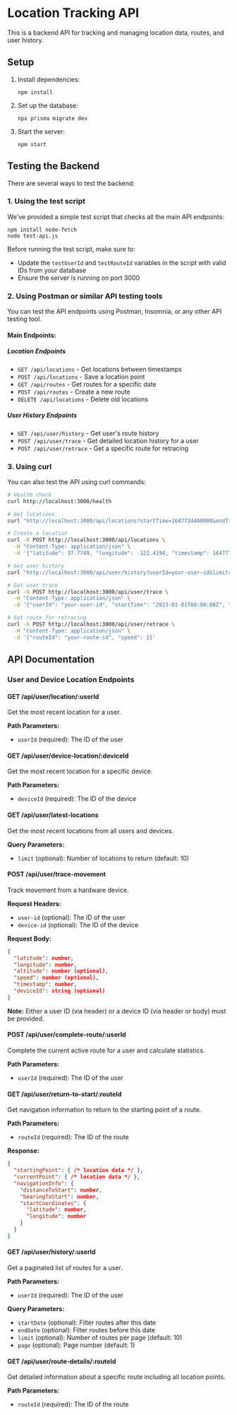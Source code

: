 # Location Tracking API

This is a backend API for tracking and managing location data, routes, and user history.

## Setup

1. Install dependencies:
   ```
   npm install
   ```

2. Set up the database:
   ```
   npx prisma migrate dev
   ```

3. Start the server:
   ```
   npm start
   ```

## Testing the Backend

There are several ways to test the backend:

### 1. Using the test script

We've provided a simple test script that checks all the main API endpoints:

```
npm install node-fetch
node test-api.js
```

Before running the test script, make sure to:
- Update the `testUserId` and `testRouteId` variables in the script with valid IDs from your database
- Ensure the server is running on port 3000

### 2. Using Postman or similar API testing tools

You can test the API endpoints using Postman, Insomnia, or any other API testing tool.

#### Main Endpoints:

##### Location Endpoints
- `GET /api/locations` - Get locations between timestamps
- `POST /api/locations` - Save a location point
- `GET /api/routes` - Get routes for a specific date
- `POST /api/routes` - Create a new route
- `DELETE /api/locations` - Delete old locations

##### User History Endpoints
- `GET /api/user/history` - Get user's route history
- `POST /api/user/trace` - Get detailed location history for a user
- `POST /api/user/retrace` - Get a specific route for retracing

### 3. Using curl

You can also test the API using curl commands:

```bash
# Health check
curl http://localhost:3000/health

# Get locations
curl "http://localhost:3000/api/locations?startTime=1647734400000&endTime=1647820800000"

# Create a location
curl -X POST http://localhost:3000/api/locations \
  -H "Content-Type: application/json" \
  -d '{"latitude": 37.7749, "longitude": -122.4194, "timestamp": 1647777600000}'

# Get user history
curl "http://localhost:3000/api/user/history?userId=your-user-id&limit=10&page=1"

# Get user trace
curl -X POST http://localhost:3000/api/user/trace \
  -H "Content-Type: application/json" \
  -d '{"userId": "your-user-id", "startTime": "2023-01-01T00:00:00Z", "includeRoutes": true}'

# Get route for retracing
curl -X POST http://localhost:3000/api/user/retrace \
  -H "Content-Type: application/json" \
  -d '{"routeId": "your-route-id", "speed": 2}'
```

## API Documentation

### User and Device Location Endpoints

#### GET /api/user/location/:userId
Get the most recent location for a user.

**Path Parameters:**
- `userId` (required): The ID of the user

#### GET /api/user/device-location/:deviceId
Get the most recent location for a specific device.

**Path Parameters:**
- `deviceId` (required): The ID of the device

#### GET /api/user/latest-locations
Get the most recent locations from all users and devices.

**Query Parameters:**
- `limit` (optional): Number of locations to return (default: 10)

#### POST /api/user/trace-movement
Track movement from a hardware device.

**Request Headers:**
- `user-id` (optional): The ID of the user
- `device-id` (optional): The ID of the device

**Request Body:**
```json
{
  "latitude": number,
  "longitude": number,
  "altitude": number (optional),
  "speed": number (optional),
  "timestamp": number,
  "deviceId": string (optional)
}
```

**Note:** Either a user ID (via header) or a device ID (via header or body) must be provided.

#### POST /api/user/complete-route/:userId
Complete the current active route for a user and calculate statistics.

**Path Parameters:**
- `userId` (required): The ID of the user

#### GET /api/user/return-to-start/:routeId
Get navigation information to return to the starting point of a route.

**Path Parameters:**
- `routeId` (required): The ID of the route

**Response:**
```json
{
  "startingPoint": { /* location data */ },
  "currentPoint": { /* location data */ },
  "navigationInfo": {
    "distanceToStart": number,
    "bearingToStart": number,
    "startCoordinates": {
      "latitude": number,
      "longitude": number
    }
  }
}
```

#### GET /api/user/history/:userId
Get a paginated list of routes for a user.

**Path Parameters:**
- `userId` (required): The ID of the user

**Query Parameters:**
- `startDate` (optional): Filter routes after this date
- `endDate` (optional): Filter routes before this date
- `limit` (optional): Number of routes per page (default: 10)
- `page` (optional): Page number (default: 1)

#### GET /api/user/route-details/:routeId
Get detailed information about a specific route including all location points.

**Path Parameters:**
- `routeId` (required): The ID of the route
